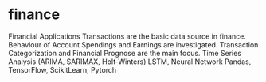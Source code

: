 # finance
Financial Applications 
Transactions are the basic data source in finance.
Behaviour of Account Spendings and Earnings are investigated.
Transaction Categorization and Financial Prognose are the main focus.
Time Series Analysis (ARIMA, SARIMAX, Holt-Winters)
LSTM, Neural Network
Pandas, TensorFlow, ScikitLearn, Pytorch


